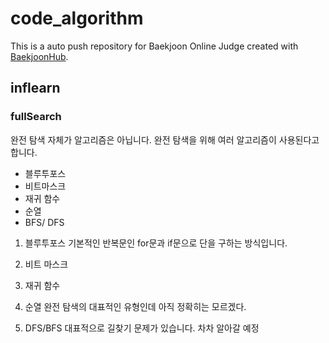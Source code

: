 # code_algorithm
This is a auto push repository for Baekjoon Online Judge created with [BaekjoonHub](https://github.com/BaekjoonHub/BaekjoonHub).


## inflearn 
### fullSearch
완전 탐색 자체가 알고리즘은 아닙니다. 완전 탐색을 위해 여러 알고리즘이 사용된다고 합니다.

- 블루투포스
- 비트마스크
- 재귀 함수
- 순열
- BFS/ DFS

1. 블루투포스
기본적인 반복문인 for문과 if문으로 단을 구하는 방식입니다.

2. 비트 마스크

3. 재귀 함수

4. 순열
완전 탐색의 대표적인 유형인데 아직 정확히는 모르겠다. 

5. DFS/BFS
대표적으로 길찾기 문제가 있습니다. 차차 알아갈 예정 
